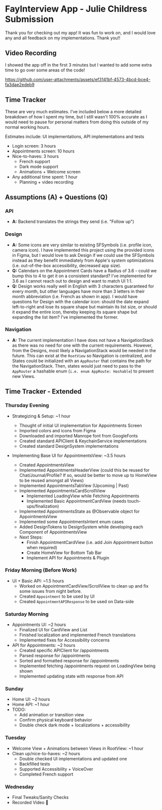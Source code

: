 # FayInterview App - Julie Childress Submission

Thank you for checking out my app! It was fun to work on, and I would love any and all feedback on my implementations. Thank you!!

## Video Recording

I showed the app off in the first 3 minutes but I wanted to add some extra time to go over some areas of the code!

https://github.com/user-attachments/assets/ef3141bf-4573-4bcd-bce4-fa3dae2edeb9

## Time Tracker

These are very much estimates. I've included below a more detailed breakdown of how I spent my time, but I still wasn't 100% accurate as I would need to pause for personal matters from doing this outside of my normal working hours.

Estimates include: UI implementations, API implementations and tests

- Login screen: 3 hours
- Appointments screen: 10 hours
- Nice-to-haves: 3 hours
    - French support
    - Dark mode support
    - Animations + Welcome screen
- Any additional time spent: 1 hour
    - Planning + video recording

## Assumptions (A) + Questions (Q)

### API

- **A:** Backend translates the strings they send (i.e. "Follow up")

### Design

- **A:** Some icons are very similar to existing SFSymbols (i.e. profile icon, camera icon). I have implemented this project using the provided icons in Figma, but I would love to ask Design if we could use the SFSymbols instead as they benefit immediately from Apple's system optimizations (i.e. out-of-the-box accessibility, decreased app size).
- **Q:** Calendars on the Appointment Cards have a Radius of 3.6 - could we bump this to 4 to get it on a consistent standard? I've implemented for 3.6 as I cannot reach out to design and want to match UI 1:1. 
- **Q:** Design works really well in English with 3 characters guaranteed for every month, but other languages have more than 3 letters in their month abbreviation (i.e. French as shown in app). I would have questions for Design with the calendar icon: should the date expand left-to-right and lose its square shape but maintain its list size, or should it expand the entire icon, thereby keeping its square shape but expanding the list item? I've implemented the former.

### Navigation

- **A:** The current implementation I have does not have a NavigationStack as there was no need for one with the current requirements. However, from the Designs, most likely a NavigationStack would be needed in the future. This can exist at the `RootView` so Navigation is centralized, and States could be initialized with an `AppRouter` that contains the path for the NavigationStack. Then, states would just need to pass to the `AppRouter` a hashable enum (`i.e. enum AppRoute: Hashable`) to present new Views. 

## Time Tracker - Extended

### Thursday Evening
- Strategizing & Setup: ~1 hour
    - Thought of initial UI implementation for Appointments Screen
    - Imported colors and icons from Figma
    - Downloaded and imported Manrope font from GoogleFonts
    - Created standard APIClient & KeychainService implementations
    - Created standard DesignSystem implementations

- Implementing Base UI for AppointmentsView: ~3.5 hours
    - Created AppointmentsView
    - Implemented AppointmentsHeaderView (could this be reused for Chat/Journal/Profile? If so, would be better to move up to HomeView to be reused amongst all Views)
    - Implemented AppointmentsTabView (Upcoming | Past)
    - Implemented AppointmentsCardScrollView
        - Implemented LoadingView while Fetching Appointments
        - Implemented Basic AppointmentCardView (needs touch-ups/finalization)
    - Implemented AppointmentsState as @Observable object for AppointmentsView
    - Implemented some AppointmentsIntent enum cases
    - Added DesignTokens to DesignSystem while developing each Component of AppointmentsView
    - Next Steps: 
        - Finish AppointmentCardView (i.e. add Join Appointment button when required)
        - Create HomeView for Bottom Tab Bar
        - Implement API for Appointments & Plugin

### Friday Morning (Before Work)
- UI + Basic API: ~1.5 hours
    - Worked on AppointmentCardView/ScrollView to clean up and fix some issues from night before.
    - Created `Appointment` to be used by UI
    - Created `AppointmentAPIResponse` to be used on Data-side

### Saturday Morning
- Appointments UI: ~2 hours
    - Finalized UI for CardView and List
    - Finished localization and implemented French translations
    - Implemented fixes for Accessibility concerns
- API for Appointments: ~2 hours
    - Created specific APIClient for /appointments
    - Parsed response for /appointments
    - Sorted and formatted response for /appointments
    - Implemented fetching /appointments request on LoadingView being shown
    - Implemented updating state with response from API

### Sunday
- Home UI: ~2 hours
- Home API: ~1 hour
- TODO:
    - Add animation or transition view
    - Confirm physical keyboard behavior
    - Double check dark mode + localizations + accessibility

### Tuesday
- Welcome View + Animations between Views in RootView: ~1 hour
- Clean up/nice-to-haves: ~2 hours
    - Double checked UI implementations and updated one
    - Backfilled tests
    - Supported Accessibility + VoiceOver
    - Completed French support

### Wednesday
- Final Tweaks/Sanity Checks
- Recorded Video 🥳
